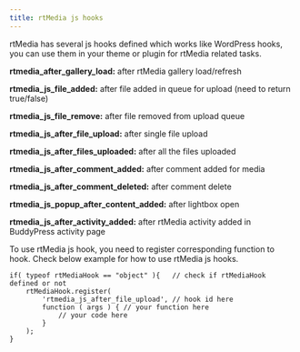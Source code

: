 ```yaml
---
title: rtMedia js hooks
---
```


rtMedia has several js hooks defined which works like WordPress hooks, you can use them in your theme or plugin for rtMedia related tasks.

**rtmedia_after_gallery_load:** after rtMedia gallery load/refresh

**rtmedia_js_file_added:** after file added in queue for upload (need to return true/false)

**rtmedia_js_file_remove:** after file removed from upload queue

**rtmedia_js_after_file_upload:** after single file upload

**rtmedia_js_after_files_uploaded:** after all the files uploaded

**rtmedia_js_after_comment_added:** after comment added for media

**rtmedia_js_after_comment_deleted:** after comment delete

**rtmedia_js_popup_after_content_added:** after lightbox open

**rtmedia_js_after_activity_added:** after rtMedia activity added in BuddyPress activity page

To use rtMedia js hook, you need to register corresponding function to hook. Check below example for how to use rtMedia js hooks.

	if( typeof rtMediaHook == "object" ){	// check if rtMediaHook defined or not
		rtMediaHook.register(
		    'rtmedia_js_after_file_upload', // hook id here
		    function ( args ) { // your function here
		        // your code here
		    }
		);	
	}
	